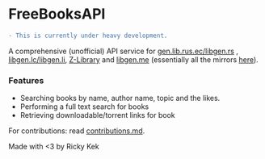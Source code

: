# FreeBooksAPI

```diff
- This is currently under heavy development.
```

A comprehensive (unofficial) API service for [gen.lib.rus.ec/libgen.rs](http://gen.lib.rus.ec/) , [libgen.lc/libgen.li](http://libgen.lc/), [Z-Library](http://b-ok.org/) and [libgen.me](http://libgen.me/) (essentially all the mirrors [here](https://forum.mhut.org/viewtopic.php?p=9000)).

### Features

- Searching books by name, author name, topic and the likes.
- Performing a full text search for books
- Retrieving downloadable/torrent links for book

For contributions: read [contributions.md](./contributions.md).

Made with <3 by Ricky
Kek
